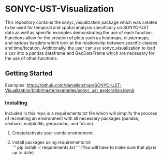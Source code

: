 # SONYC-UST-Visualization

This repository contains the sonyc_visualization package which was created to be used for temporal and spatial analysis specifically on SONYC-UST data as well as specific examples demonstrating the use of each function. Functions allow for the creation of plots such as heatmaps, clustermaps, and various barplots which look at the relationship between specific classes and time/location. Additionally, the user can use sonyc_visualization to load a csv into a pandas dataframe and GeoDataFrame which are necessary for the use of other functions.

## Getting Started

Examples: https://github.com/daniellehzhao/SONYC-UST-Visualization/blob/master/examples/sonyc_ust_exploration.ipynb

### Installing
Included in this repo is a requirements.txt file which will simplify the process of recreating an environment with all necessary packages (pandas, seaborn, matplotlib, geopandas, and folium). 

1. Create/activate your conda environment. 

2. Install packages using requirements.txt  
'''
pip install -r requirements.txt
'''
(You will have to make sure that pip is up to date)
